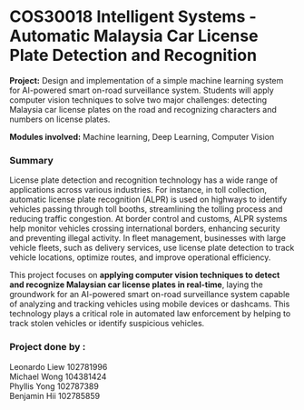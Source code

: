 # COS30018 Intelligent Systems - Automatic Malaysia Car License Plate Detection and Recognition

__Project:__ Design and implementation of a simple machine learning system for AI-powered smart on-road surveillance system. Students will apply computer vision techniques to solve two major challenges: detecting Malaysia car license plates on the road and recognizing characters and numbers on license plates.

__Modules involved:__ Machine learning, Deep Learning, Computer Vision


### Summary
License plate detection and recognition technology has a wide range of applications across various industries.
For instance, in toll collection, automatic license plate recognition (ALPR) is used on highways to identify
vehicles passing through toll booths, streamlining the tolling process and reducing traffic congestion. At
border control and customs, ALPR systems help monitor vehicles crossing international borders, enhancing
security and preventing illegal activity. In fleet management, businesses with large vehicle fleets, such as
delivery services, use license plate detection to track vehicle locations, optimize routes, and improve
operational efficiency. 

This project focuses on __applying computer vision techniques to detect and recognize
Malaysian car license plates in real-time__, laying the groundwork for an AI-powered smart on-road
surveillance system capable of analyzing and tracking vehicles using mobile devices or dashcams. This
technology plays a critical role in automated law enforcement by helping to track stolen vehicles or identify
suspicious vehicles.


### Project done by : 
Leonardo Liew 102781996\
Michael Wong 104381424\
Phyllis Yong 102787389\
Benjamin Hii 102785859
